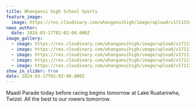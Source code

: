```yaml
---
title: Whanganui High School Sports
feature_image:
  image: https://res.cloudinary.com/whanganuihigh/image/upload/v1711334186/News/mg2.jpg
news_author:
  date: 2024-03-17T02:02:00.000Z
image_gallery:
  - image: https://res.cloudinary.com/whanganuihigh/image/upload/v1711334187/News/mg3.jpg
  - image: https://res.cloudinary.com/whanganuihigh/image/upload/v1711334186/News/mg1.jpg
  - image: https://res.cloudinary.com/whanganuihigh/image/upload/v1711334188/News/mg4.jpg
  - image: https://res.cloudinary.com/whanganuihigh/image/upload/v1711334189/News/mg5.jpg
  - image: https://res.cloudinary.com/whanganuihigh/image/upload/v1711334192/News/mg6.jpg
show_in_slider: true
date: 2024-03-17T02:02:00.000Z
---
```

Maadi Parade today before racing begins tomorrow at Lake Ruataniwha, Twizel. All the best to our rowers tomorrow﻿.